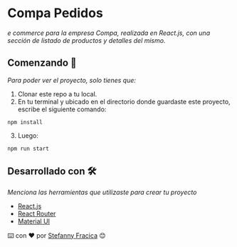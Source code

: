# Compa Pedidos

_e commerce para la empresa Compa, realizada en React.js, con una sección de listado de productos y detalles del mismo._

## Comenzando 🚀

_Para poder ver el proyecto, solo tienes que:_

1. Clonar este repo a tu local.
2. En tu terminal y ubicado en el directorio donde guardaste este proyecto, escribe el siguiente comando:
 ```
npm install
```
3. Luego:
 ```
npm run start
```

## Desarrollado con 🛠️

_Menciona las herramientas que utilizaste para crear tu proyecto_

* [React.js](https://es.reactjs.org/)
* [React Router](https://reactrouter.com/) 
* [Material UI](https://mui.com/) 


⌨️ con ❤️ por [Stefanny Fracica](https://github.com/tifafracica) 😊
